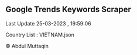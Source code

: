 

## Google Trends Keywords Scraper 
 
Last Update 25-03-2023 , 19:59:06

Country List :
VIETNAM.json



© Abdul Muttaqin 
